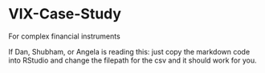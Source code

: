 # VIX-Case-Study
For complex financial instruments

If Dan, Shubham, or Angela is reading this: just copy the markdown code into RStudio and change the filepath for the csv and it should work for you.
